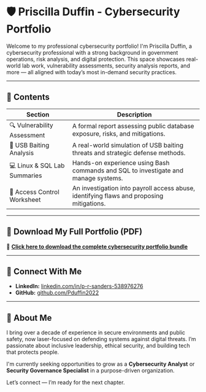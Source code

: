 
# 🛡️ Priscilla Duffin - Cybersecurity Portfolio

Welcome to my professional cybersecurity portfolio! I'm Priscilla Duffin, a cybersecurity professional with a strong background in government operations, risk analysis, and digital protection. This space showcases real-world lab work, vulnerability assessments, security analysis reports, and more — all aligned with today’s most in-demand security practices.

---

## 📘 Contents

| Section | Description |
|---------|-------------|
| 🔍 Vulnerability Assessment | A formal report assessing public database exposure, risks, and mitigations. |
| 🧠 USB Baiting Analysis | A real-world simulation of USB baiting threats and strategic defense methods. |
| 💻 Linux & SQL Lab Summaries | Hands-on experience using Bash commands and SQL to investigate and manage systems. |
| 🔐 Access Control Worksheet | An investigation into payroll access abuse, identifying flaws and proposing mitigations. |

---

## 📎 Download My Full Portfolio (PDF)

📄 **[Click here to download the complete cybersecurity portfolio bundle](./Pduffin2022_Priscilla_Duffin_Cybersecurity_Portfolio_Bundle.pdf)**

---

## 🔗 Connect With Me

- **LinkedIn:** [linkedin.com/in/p-r-sanders-538976276](https://www.linkedin.com/in/p-r-sanders-538976276/)
- **GitHub:** [github.com/Pduffin2022](https://github.com/Pduffin2022)

---

## 🎯 About Me

I bring over a decade of experience in secure environments and public safety, now laser-focused on defending systems against digital threats. I’m passionate about inclusive leadership, ethical security, and building tech that protects people.

I'm currently seeking opportunities to grow as a **Cybersecurity Analyst** or **Security Governance Specialist** in a purpose-driven organization.

Let’s connect — I’m ready for the next chapter.
